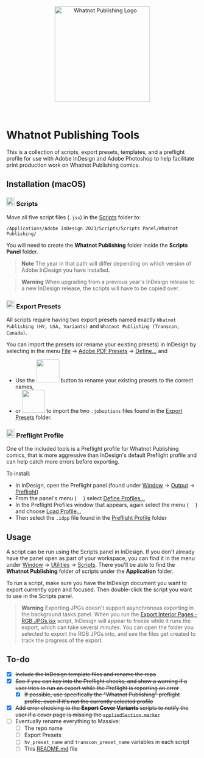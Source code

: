 &nbsp;

<p align="center">
	<picture>
		<source media="(prefers-color-scheme: dark)" srcset="https://files.rb.gd/whatnot_white.svg">
		<source media="(prefers-color-scheme: light)" srcset="https://files.rb.gd/whatnot_black.svg">
		<img alt="Whatnot Publishing Logo" src="https://files.rb.gd/whatnot_black.svg" width="250">
	</picture>
</p>

&nbsp;

# Whatnot Publishing Tools

This is a collection of scripts, export presets, templates, and a preflight profile for use with Adobe InDesign and Adobe Photoshop to help facilitate print production work on Whatnot Publishing comics.

## Installation (macOS)

### <picture><source media="(prefers-color-scheme: dark)" srcset="https://files.rb.gd/scripts.svg"><source media="(prefers-color-scheme: light)" srcset="https://files.rb.gd/scripts.svg"><img src="https://files.rb.gd/scripts.svg" height="22" /></picture> Scripts

Move all five script files (`.jsx`) in the [Scripts](/Scripts/) folder to:

```
/Applications/Adobe InDesign 2023/Scripts/Scripts Panel/Whatnot Publishing/
```

You will need to create the **Whatnot Publishing** folder inside the **Scripts Panel** folder.

> **Note**
> The year in that path will differ depending on which version of Adobe InDesign you have installed.

> **Warning**
When upgrading from a previous year's InDesign release to a new InDesign release, the scripts will have to be copied over.

### <picture><source media="(prefers-color-scheme: dark)" srcset="https://files.rb.gd/export_presets.svg"><source media="(prefers-color-scheme: light)" srcset="https://files.rb.gd/export_presets.svg"><img src="https://files.rb.gd/export_presets.svg" height="22" /></picture> Export Presets

All scripts require having two export presets named exactly `Whatnot Publishing (HV, USA, Variants)` and `Whatnot Publishing (Transcon, Canada)`.

You can import the presets (or rename your existing presets) in InDesign by selecting in the menu <ins>File</ins> → <ins>Adobe PDF Presets</ins> → <ins>Define…</ins> and
	
* Use the <picture><source media="(prefers-color-scheme: dark)" srcset="https://files.rb.gd/indesign_button_edit.svg"><source media="(prefers-color-scheme: light)" srcset="https://files.rb.gd/indesign_button_edit.svg"><img src="https://files.rb.gd/indesign_button_edit.svg" width="60" /></picture> button to rename your existing presets to the correct names,
* or <picture><source media="(prefers-color-scheme: dark)" srcset="https://files.rb.gd/indesign_button_load.svg"><source media="(prefers-color-scheme: light)" srcset="https://files.rb.gd/indesign_button_load.svg"><img src="https://files.rb.gd/indesign_button_load.svg" width="60" /></picture> to import the two `.joboptions` files found in the [Export Presets](/Export%20Presets/) folder.

### <picture><source media="(prefers-color-scheme: dark)" srcset="https://files.rb.gd/preflight_profile.svg"><source media="(prefers-color-scheme: light)" srcset="https://files.rb.gd/preflight_profile.svg"><img src="https://files.rb.gd/preflight_profile.svg" height="22" /></picture> Preflight Profile

One of the included tools is a Preflight profile for Whatnot Publishing comics, that is more aggressive than InDesign's default Preflight profile and can help catch more errors before exporting.

To install:

* In InDesign, open the Preflight panel (found under <ins>Window</ins> → <ins>Output</ins> → <ins>Preflight</ins>)
* From the panel's menu ( <picture><source media="(prefers-color-scheme: dark)" srcset="https://files.rb.gd/indesign_menu_white.svg"><source media="(prefers-color-scheme: light)" srcset="https://files.rb.gd/indesign_menu.svg"><img src="https://files.rb.gd/indesign_menu.svg" width="10" /></picture> ) select <ins>Define Profiles…</ins>
* In the Preflight Profiles window that appears, again select the menu ( <picture><source media="(prefers-color-scheme: dark)" srcset="https://files.rb.gd/indesign_menu_white.svg"><source media="(prefers-color-scheme: light)" srcset="https://files.rb.gd/indesign_menu.svg"><img src="https://files.rb.gd/indesign_menu.svg" width="10" /></picture> ) and choose <ins>Load Profile…</ins>
* Then select the `.idpp` file found in the [Preflight Profile](/Preflight%20Profile/) folder

## Usage

A script can be run using the Scripts panel in InDesign. If you don't already have the panel open as part of your workspace, you can find it in the menu under <ins>Window</ins> → <ins>Utilities</ins> → <ins>Scripts</ins>. There you'll be able to find the **Whatnot Publishing** folder of scripts under the **Application** folder.

To run a script, make sure you have the InDesign document you want to export currently open and focused. Then double-click the script you want to use in the Scripts panel.

> **Warning**
> Exporting JPGs doesn't support asynchronous exporting in the background tasks panel. When you run the [Export Interior Pages - RGB JPGs.jsx](/Scripts/Export%20Interior%20Pages%20-%20RGB%20JPGs.jsx) script, InDesign will appear to freeze while it runs the export, which can take several minutes. You can open the folder you selected to export the RGB JPGs into, and see the files get created to track the progress of the export.


## To-do

- [X] ~~Include the InDesign template files and rename the repo~~
- [X] ~~See if you can key into the Preflight checks, and show a warning if a user tries to run an export while the Preflight is reporting an error~~
	- [X] ~~If possible, use specifically the "Whatnot Publishing" preflight profile, even if it's not the currently selected profile~~
- [X] ~~Add error checking to the **Export Cover Variants** scripts to notify the user if a cover page is missing the `appliedSection.marker`~~
- [ ] Eventually rename everything to Massive:
	- [ ] The repo name
	- [ ] Export Presets
	- [ ] `hv_preset_name` and `transcon_preset_name` variables in each script
	- [ ] This [README.md](README.md) file